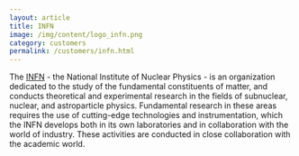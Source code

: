 ```yaml
---
layout: article
title: INFN
image: /img/content/logo_infn.png
category: customers
permalink: /customers/infn.html
---
```


The [INFN](http://www.infn.it/indexen.php) - the National Institute of Nuclear Physics - is an organization dedicated to the study of the fundamental constituents of matter, and conducts theoretical and experimental research in the fields of subnuclear, nuclear, and astroparticle physics. Fundamental research in these areas requires the use of cutting-edge technologies and instrumentation, which the INFN develops both in its own laboratories and in collaboration with the world of industry. These activities are conducted in close collaboration with the academic world.